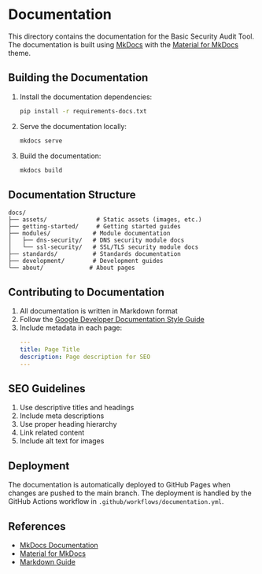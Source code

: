 # Documentation

This directory contains the documentation for the Basic Security Audit Tool. The documentation is built using [MkDocs](https://www.mkdocs.org/) with the [Material for MkDocs](https://squidfunk.github.io/mkdocs-material/) theme.

## Building the Documentation

1. Install the documentation dependencies:
   ```bash
   pip install -r requirements-docs.txt
   ```

2. Serve the documentation locally:
   ```bash
   mkdocs serve
   ```

3. Build the documentation:
   ```bash
   mkdocs build
   ```

## Documentation Structure

```
docs/
├── assets/              # Static assets (images, etc.)
├── getting-started/     # Getting started guides
├── modules/            # Module documentation
│   ├── dns-security/   # DNS security module docs
│   └── ssl-security/   # SSL/TLS security module docs
├── standards/          # Standards documentation
├── development/        # Development guides
└── about/             # About pages
```

## Contributing to Documentation

1. All documentation is written in Markdown format
2. Follow the [Google Developer Documentation Style Guide](https://developers.google.com/style)
3. Include metadata in each page:
   ```yaml
   ---
   title: Page Title
   description: Page description for SEO
   ---
   ```

## SEO Guidelines

1. Use descriptive titles and headings
2. Include meta descriptions
3. Use proper heading hierarchy
4. Link related content
5. Include alt text for images

## Deployment

The documentation is automatically deployed to GitHub Pages when changes are pushed to the main branch. The deployment is handled by the GitHub Actions workflow in `.github/workflows/documentation.yml`.

## References

- [MkDocs Documentation](https://www.mkdocs.org/)
- [Material for MkDocs](https://squidfunk.github.io/mkdocs-material/)
- [Markdown Guide](https://www.markdownguide.org/) 